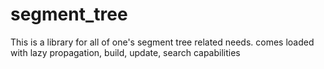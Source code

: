 # segment_tree
This is a library for all of one's segment tree related needs. comes loaded with lazy propagation, build, update, search capabilities
